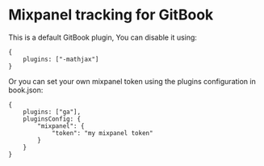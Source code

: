 Mixpanel tracking for GitBook
==============

This is a default GitBook plugin, You can disable it using:

```
{
    plugins: ["-mathjax"]
}
```


Or you can set your own mixpanel token using the plugins configuration in book.json:

```
{
    plugins: ["ga"],
    pluginsConfig: {
        "mixpanel": {
            "token": "my mixpanel token"
        }
    }
}
```

